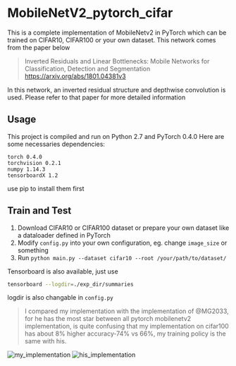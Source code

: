 # MobileNetV2_pytorch_cifar
This is a complete implementation of MobileNetv2 in PyTorch which can be trained on CIFAR10, CIFAR100 or your own dataset.
This network comes from the paper below
>Inverted Residuals and Linear Bottlenecks: Mobile Networks for Classification, Detection and Segmentation
https://arxiv.org/abs/1801.04381v3

In this network, an inverted residual structure and depthwise convolution is used. Please refer to that paper for more detailed information

## Usage
This project is compiled and run on Python 2.7 and PyTorch 0.4.0
Here are some necessaries dependencies:
```
torch 0.4.0
torchvision 0.2.1
numpy 1.14.3
tensorboardX 1.2
```
use pip to install them first

## Train and Test
1. Download CIFAR10 or CIFAR100 dataset or prepare your own dataset like a dataloader defined in PyTorch
2. Modify ```config.py``` into your own configuration, eg. change ```image_size``` or something
3. Run ``` python main.py --dataset cifar10 --root /your/path/to/dataset/ ```

Tensorboard is also available, just use 
```bash
tensorboard --logdir=./exp_dir/summaries
```
logdir is also changable in ```config.py```

>I compared my implementation with the implementation of @MG2033, for he has the most star between all pytorch mobilenetv2 implementation, is quite confusing that my implementation on cifar100 has about 8% higher accuracy-74% vs 66%, my training policy is the same with his.

![my_implementation]()
![his_implementation]()
